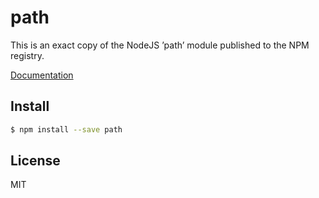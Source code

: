 # path

This is an exact copy of the NodeJS ’path’ module published to the NPM registry.

[Documentation](http://nodejs.org/docs/latest/api/path.html)

## Install

```sh
$ npm install --save path
```

## License

MIT
